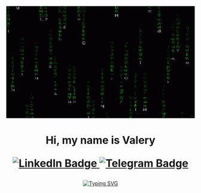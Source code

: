 <div id="header" align="center">
  <img src="https://github.com/LazVal/LazVal/blob/main/image/8088665.gif" width="100%" height="300"/>
</div>

<div align="center">
<h1>Hi, my name is Valery
<p align="middle">
  <a href="#">
    <img src="https://img.shields.io/badge/LinkedIn-blue?style=for-the-badge&logo=linkedin&logoColor=white" alt="LinkedIn Badge"/>
  </a>
   <a href="https://t.me/estelior">
    <img src="https://img.shields.io/badge/Telegram-blue?style=for-the-badge&logo=telegram&logoColor=white" alt="Telegram Badge"/>
  </a>
</p>
</div>
<div align="center">
 <a href="#"><img src="https://readme-typing-svg.herokuapp.com?font=Fira+Code&pause=1000&color=fff&width=250&lines=Welcome+to+my+page!+%3A)" alt="Typing SVG" /></a>
 </div>